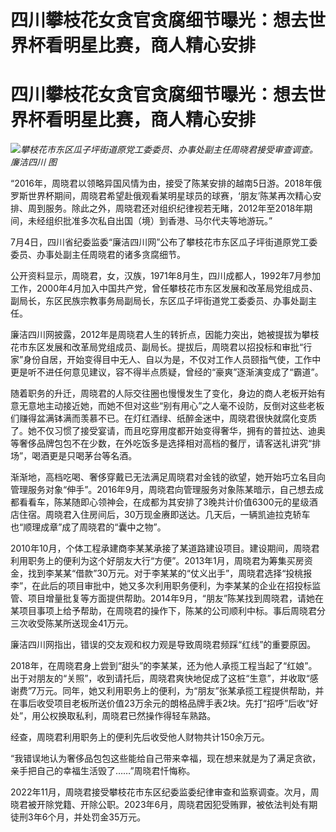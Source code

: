 # 四川攀枝花女贪官贪腐细节曝光：想去世界杯看明星比赛，商人精心安排

# 四川攀枝花女贪官贪腐细节曝光：想去世界杯看明星比赛，商人精心安排

![](https://inews.gtimg.com/newsapp_bt/0/15811747520/1000)_攀枝花市东区瓜子坪街道原党工委委员、办事处副主任周晓君接受审查调查。
廉洁四川 图_

“2016年，周晓君以领略异国风情为由，接受了陈某安排的越南5日游。2018年俄罗斯世界杯期间，周晓君希望赴俄观看某明星球员的球赛，‘朋友’陈某再次精心安排、周到服务。除此之外，周晓君还对组织纪律视若无睹，2012年至2018年期间，未经组织批准多次私自出国（境）到香港、马尔代夫等地游玩。”

7月4日，四川省纪委监委“廉洁四川网”公布了攀枝花市东区瓜子坪街道原党工委委员、办事处副主任周晓君的诸多贪腐细节。

公开资料显示，周晓君，女，汉族，1971年8月生，四川成都人，1992年7月参加工作，2000年4月加入中国共产党，曾任攀枝花市东区发展和改革局党组成员、副局长，东区民族宗教事务局副局长，东区瓜子坪街道党工委委员、办事处副主任。

廉洁四川网披露，2012年是周晓君人生的转折点，因能力突出，她被提拔为攀枝花市东区发展和改革局党组成员、副局长。提拔后，周晓君以招投标和审批“行家”身份自居，开始变得目中无人、自以为是，不仅对工作人员颐指气使，工作中更是听不进任何意见建议，容不得半点质疑，曾经的“豪爽”逐渐演变成了“霸道”。

随着职务的升迁，周晓君的人际交往圈也慢慢发生了变化，身边的商人老板开始有意无意地主动接近她，而她不但对这些“别有用心”之人毫不设防，反倒对这些老板们赚得盆满钵满而羡慕不已。在灯红酒绿、纸醉金迷中，周晓君很快就腐化变质了。她不仅习惯了接受宴请，而且吃穿用度都开始变得奢华，拥有的普拉达、迪奥等奢侈品牌包包不在少数，在外吃饭多是选择相对高档的餐厅，请客送礼讲究“排场”，喝酒更是只喝茅台等名酒。

渐渐地，高档吃喝、奢侈穿戴已无法满足周晓君对金钱的欲望，她开始巧立名目向管理服务对象“伸手”。2016年9月，周晓君向管理服务对象陈某暗示，自己想去成都看看车，陈某随即心领神会，在成都为其安排了3晚共计价值6300元的星级酒店住宿。周晓君入住房间后，30万现金赓即送达。几天后，一辆凯迪拉克轿车也“顺理成章”成了周晓君的“囊中之物”。

2010年10月，个体工程承建商李某某承接了某道路建设项目。建设期间，周晓君利用职务上的便利为这个好朋友大行“方便”。2013年1月，周晓君为筹集买房资金，找到李某某“借款”30万元。对于李某某的“仗义出手”，周晓君选择“投桃报李”，在此后的项目审批中，她又多次利用职务便利，为李某某的企业在招投标监管、项目增量批复等方面提供帮助。2014年9月，“朋友”陈某找到周晓君，请她在某项目事项上给予帮助，在周晓君的操作下，陈某的公司顺利中标。事后周晓君分三次收受陈某所送现金41万元。

廉洁四川网指出，错误的交友观和权力观是导致周晓君频踩“红线”的重要原因。

2018年，在周晓君身上尝到“甜头”的李某某，还为他人承揽工程当起了“红娘”。出于对朋友的“关照”，收到请托后，周晓君爽快地促成了这桩“生意”，并收取“感谢费”7万元。同年，她又利用职务上的便利，为“朋友”张某承揽工程提供帮助，并在事后收受项目老板所送价值23万余元的朗格品牌手表2块。先打“招呼”后收“好处”，用公权换取私利，周晓君已然操作得轻车熟路。

经查，周晓君利用职务上的便利先后收受他人财物共计150余万元。

“我错误地认为奢侈品包包这些能给自己带来幸福，现在想来就是为了满足贪欲，亲手把自己的幸福生活毁了……”周晓君忏悔称。

2022年11月，周晓君接受攀枝花市东区纪委监委纪律审查和监察调查。次月，周晓君被开除党籍、开除公职。2023年6月，周晓君因犯受贿罪，被依法判处有期徒刑3年6个月，并处罚金35万元。

